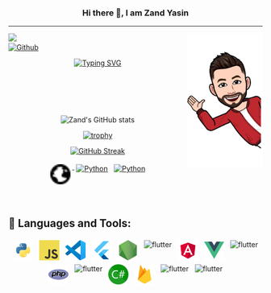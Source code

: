 ### <div align='center'>  Hi there 👋, I am Zand Yasin </div>

---


<img  align="right"  width="150" src="/images/hi.png">
    
![](https://komarev.com/ghpvc/?username=zand-yasin)  
[![Github](https://img.shields.io/github/followers/zand-yasin?label=Follow&style=social)](https://github.com/CharalambosIoannou)

  
  <div align='center'> 
    
  [![Typing SVG](https://readme-typing-svg.herokuapp.com?color=8FC7F7&multiline=true&center=true&height=80&lines=I'm+Full-Stack+Developer;I'm+Mobile+Developer;I'm+Passionate+Programmer)](https://git.io/typing-svg)

</div>

</br>
</br>
</br>
</br>

<div align="center">
  
![Zand's GitHub stats](https://github-readme-stats.vercel.app/api?username=zand-yasin&show_icons=true&theme=gotham)
</div>



<div align="center">

<!--   [![Top Langs](https://github-readme-stats.vercel.app/api/top-langs/?username=zand-yasin&hide=swift,kotlin,objective-c&langs_count=8)](https://github.com/zand-yasin/github-readme-stats) -->

</div>



<div align="center">

[![trophy](https://github-profile-trophy.vercel.app/?username=zand-yasin&theme=onedark)](https://github.com/zand-yasin/github-profile-trophy)

</div>



  <div align="center">
  
[![GitHub Streak](https://github-readme-streak-stats.herokuapp.com/?user=zand-yasin&theme=tokyonight)](https://git.io/streak-stats)
</div>

<div align="center">


</div>



<p align="center">
 <a href="https://charalambosioannou.github.io/" target="_blank" rel="noopener noreferrer"> <img src="https://raw.githubusercontent.com/iconic/open-iconic/master/svg/globe.svg" alt="Python" height="40" style="vertical-align:top; margin:4px"> </a>
 <a href="https://linkedin.com/in/charalambosioannou" target="_blank" rel="noopener noreferrer"> <img src="https://cdn.jsdelivr.net/npm/simple-icons@v3/icons/linkedin.svg" alt="Python" height="40" style="vertical-align:top; margin:4px"></a>
 <a href="mailto:cioannou1997@gmail.com"> <img src="https://cdn.jsdelivr.net/npm/simple-icons@v3/icons/gmail.svg" alt="Python" height="40" style="vertical-align:top; margin:4px"></a>
</p>

<br />

## 🧰 Languages and Tools:
<p align="center">
<img src="https://raw.githubusercontent.com/github/explore/80688e429a7d4ef2fca1e82350fe8e3517d3494d/topics/python/python.png" alt="Python" height="40" style="vertical-align:top; margin:4px">
<img src="https://raw.githubusercontent.com/github/explore/80688e429a7d4ef2fca1e82350fe8e3517d3494d/topics/javascript/javascript.png" alt="Javascript" height="40" style="vertical-align:top; margin:4px">
<img src="https://raw.githubusercontent.com/github/explore/80688e429a7d4ef2fca1e82350fe8e3517d3494d/topics/visual-studio-code/visual-studio-code.png" alt="VS Code" height="40" style="vertical-align:top; margin:4px">
<img src="https://raw.githubusercontent.com/github/explore/80688e429a7d4ef2fca1e82350fe8e3517d3494d/topics/flutter/flutter.png" alt="flutter" height="40" style="vertical-align:top; margin:4px">
<img src="https://raw.githubusercontent.com/github/explore/80688e429a7d4ef2fca1e82350fe8e3517d3494d/topics/nodejs/nodejs.png" alt="flutter" height="40" style="vertical-align:top; margin:4px">
<img src="https://d33wubrfki0l68.cloudfront.net/e937e774cbbe23635999615ad5d7732decad182a/26072/logo-small.ede75a6b.svg" alt="flutter" height="40" style="vertical-align:top; margin:4px">
<img src="https://raw.githubusercontent.com/github/explore/80688e429a7d4ef2fca1e82350fe8e3517d3494d/topics/angular/angular.png" alt="flutter" height="40" style="vertical-align:top; margin:4px">
<img src="https://raw.githubusercontent.com/github/explore/80688e429a7d4ef2fca1e82350fe8e3517d3494d/topics/vue/vue.png" alt="flutter" height="40" style="vertical-align:top; margin:4px">
<img src="https://1000logos.net/wp-content/uploads/2020/09/Java-Logo.png" alt="flutter" height="40" style="vertical-align:top; margin:4px">
<img src="https://raw.githubusercontent.com/github/explore/80688e429a7d4ef2fca1e82350fe8e3517d3494d/topics/php/php.png" alt="flutter" height="40" style="vertical-align:top; margin:4px">
<img src="https://upload.wikimedia.org/wikipedia/commons/thumb/3/36/Logo.min.svg/1200px-Logo.min.svg.png" alt="flutter" height="40" style="vertical-align:top; margin:4px">
<img src="https://raw.githubusercontent.com/github/explore/80688e429a7d4ef2fca1e82350fe8e3517d3494d/topics/csharp/csharp.png" alt="flutter" height="40" style="vertical-align:top; margin:4px">
<img src="https://raw.githubusercontent.com/github/explore/80688e429a7d4ef2fca1e82350fe8e3517d3494d/topics/firebase/firebase.png" alt="flutter" height="40" style="vertical-align:top; margin:4px">
<img src="https://upload.wikimedia.org/wikipedia/commons/thumb/0/05/Go_Logo_Blue.svg/1280px-Go_Logo_Blue.svg.png" alt="flutter" height="40" style="vertical-align:top; margin:4px">
<img src="https://wikitech-static.wikimedia.org/w/images/wikitech/8/8e/Mysql_logo.png" alt="flutter" height="40" style="vertical-align:top; margin:4px">
</p>



<!-- [![Readme Card](https://github-readme-stats.vercel.app/api/pin/?username=zand-yasin&repo=zand-yasin)](https://github.com/zand-yasin/zand-yasin) -->
